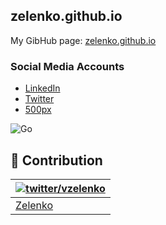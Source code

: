 ## zelenko.github.io
My GibHub page: [zelenko.github.io](https://zelenko.github.io/)


### Social Media Accounts

* [LinkedIn](https://www.linkedin.com/in/vzelenko/)
* [Twitter](https://twitter.com/vzelenko)
* [500px](https://500px.com/zelenko)

![Go](https://raw.githubusercontent.com/zelenko/golang-collection/master/web/pub/img/toby.jpg)


## 📖 Contribution

| [![twitter/vzelenko](https://avatars0.githubusercontent.com/u/30665185?v=4&s=50)](https://twitter.com/vzelenko "Follow @vzelenko on Twitter") |
|---|
| [Zelenko](https://zelenko.github.io/) |

